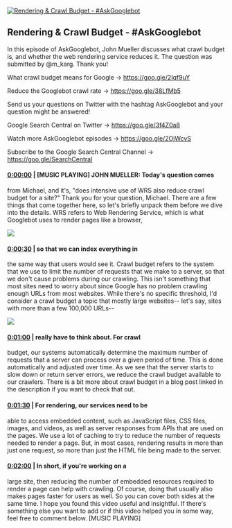 [![Rendering & Crawl Budget - #AskGooglebot](https://i.ytimg.com/vi/rwxXOJT4tRo/maxresdefault.jpg)](https://www.youtube.com/watch?v=rwxXOJT4tRo)

## Rendering & Crawl Budget - #AskGooglebot

In this episode of AskGooglebot, John Mueller discusses what crawl budget is, and whether the web rendering service reduces it. The question was submitted by @m_karg. Thank you!



What crawl budget means for Google → https://goo.gle/2Iqf9uY

Reduce the Googlebot crawl rate → https://goo.gle/38LfMb5



Send us your questions on Twitter with the hashtag AskGooglebot and your question might be answered! 

Google Search Central on Twitter → https://goo.gle/3f4Z0a8



Watch more AskGooglebot episodes → https://goo.gle/2OjWcvS

Subscribe to the Google Search Central Channel → https://goo.gle/SearchCentral



#### [0:00:00](https://www.youtube.com/watch?v=rwxXOJT4tRo&t=0) |  [MUSIC PLAYING] JOHN MUELLER: Today's question comes

from Michael, and it's, "does intensive use of WRS also reduce crawl budget for a site?" Thank you for your question, Michael. There are a few things that come together here, so let's briefly unpack them before we dive into the details. WRS refers to Web Rendering Service, which is what Googlebot uses to render pages like a browser,  

![](https://i.ytimg.com/vi/rwxXOJT4tRo/maxres1.jpg)



#### [0:00:30](https://www.youtube.com/watch?v=rwxXOJT4tRo&t=30) |  so that we can index everything in

the same way that users would see it. Crawl budget refers to the system that we use to limit the number of requests that we make to a server, so that we don't cause problems during our crawling. This isn't something that most sites need to worry about since Google has no problem crawling enough URLs from most websites. While there's no specific threshold, I'd consider a crawl budget a topic that mostly large websites-- let's say, sites with more than a few 100,000 URLs--  

![](https://i.ytimg.com/vi/rwxXOJT4tRo/maxres2.jpg)



#### [0:01:00](https://www.youtube.com/watch?v=rwxXOJT4tRo&t=60) |  really have to think about. For crawl

budget, our systems automatically determine the maximum number of requests that a server can process over a given period of time. This is done automatically and adjusted over time. As we see that the server starts to slow down or return server errors, we reduce the crawl budget available to our crawlers. There is a bit more about crawl budget in a blog post linked in the description if you want to check that out.  

#### [0:01:30](https://www.youtube.com/watch?v=rwxXOJT4tRo&t=90) |  For rendering, our services need to be

able to access embedded content, such as JavaScript files, CSS files, images, and videos, as well as server responses from APIs that are used on the pages. We use a lot of caching to try to reduce the number of requests needed to render a page. But, in most cases, rendering results in more than just one request, so more than just the HTML file being made to the server.  

#### [0:02:00](https://www.youtube.com/watch?v=rwxXOJT4tRo&t=120) |  In short, if you're working on a

large site, then reducing the number of embedded resources required to render a page can help with crawling. Of course, doing that usually also makes pages faster for users as well. So you can cover both sides at the same time. I hope you found this video useful and insightful. If there's something else you want to add or if this video helped you in some way, feel free to comment below. [MUSIC PLAYING]  